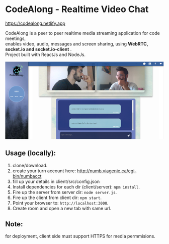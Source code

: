 # CodeAlong - Realtime Video Chat  

https://codealong.netlify.app

CodeAlong is a peer to peer realtime media streaming application for code meetings,<br/>
enables video, audio, messages and screen sharing,
using **WebRTC, socket.io and socket.io-client** . <br/>
Project built with ReactJs and NodeJs.

![Image 1](https://github.com/MeidanNasi/CodeAlong/blob/master/screenshot.PNG)

## Usage (locally):

1. clone/download.
2. create your turn account here:  http://numb.viagenie.ca/cgi-bin/numbacct
3. fill up your details in client/src/config.json
4. Install dependencies for each dir (client/server): `npm install`.
5. Fire up the server from server dir: `node server.js`.
6. Fire up the client from client dir: `npm start`.
7. Point your browser to: `http://localhost:3000`.
8. Create room and open a new tab with same url.

## Note:
for deployment, client side must support HTTPS for media permmisions.

